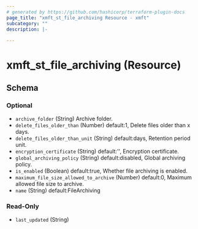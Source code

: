 ```yaml
---
# generated by https://github.com/hashicorp/terraform-plugin-docs
page_title: "xmft_st_file_archiving Resource - xmft"
subcategory: ""
description: |-
  
---
```


# xmft_st_file_archiving (Resource)





<!-- schema generated by tfplugindocs -->
## Schema

### Optional

- `archive_folder` (String) Archive folder.
- `delete_files_older_than` (Number) default:1, Delete files older than x days.
- `delete_files_older_than_unit` (String) default:days, Retention period unit.
- `encryption_certificate` (String) default:'', Encryption certificate.
- `global_archiving_policy` (String) default:disabled, Global archiving policy.
- `is_enabled` (Boolean) default:true, Whether file archiving is enabled.
- `maximum_file_size_allowed_to_archive` (Number) default:0, Maximum allowed file size to archive.
- `name` (String) default:FileArchiving

### Read-Only

- `last_updated` (String)
